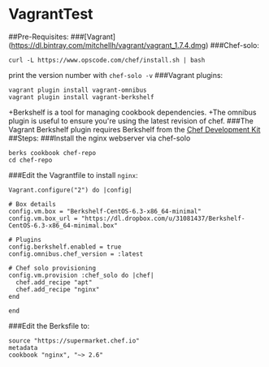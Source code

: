 # VagrantTest
##Pre-Requisites:
###[Vagrant] (https://dl.bintray.com/mitchellh/vagrant/vagrant_1.7.4.dmg)
###Chef-solo:
  ```
  curl -L https://www.opscode.com/chef/install.sh | bash
  ```
  print the version number with `chef-solo -v` 
###Vagrant plugins:
  ```
  vagrant plugin install vagrant-omnibus
  vagrant plugin install vagrant-berkshelf
  ```
  
  +Berkshelf is a tool for managing cookbook dependencies. 
  +The omnibus plugin is useful to ensure you're using the latest revision of chef. 
###The Vagrant Berkshelf plugin requires Berkshelf from the [Chef Development Kit](https://downloads.getchef.com/chef-dk)
##Steps:
###Install the nginx webserver via chef-solo
  ```
  berks cookbook chef-repo
  cd chef-repo
  ```
###Edit the Vagrantfile to install `nginx`:
  ```
  Vagrant.configure("2") do |config|

  # Box details
  config.vm.box = "Berkshelf-CentOS-6.3-x86_64-minimal"
  config.vm.box_url = "https://dl.dropbox.com/u/31081437/Berkshelf-CentOS-6.3-x86_64-minimal.box"

  # Plugins
  config.berkshelf.enabled = true
  config.omnibus.chef_version = :latest

  # Chef solo provisioning
  config.vm.provision :chef_solo do |chef|
    chef.add_recipe "apt"
    chef.add_recipe "nginx"
  end

  end
  ```
###Edit the Berksfile to:
  ```
  source "https://supermarket.chef.io"
  metadata
  cookbook "nginx", "~> 2.6"
  ```
